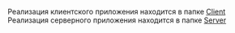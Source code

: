 ﻿Реализация клиентского приложения находится в папке [Client](https://github.com/DaizaP/S1ClientsAndServersApps/tree/Daiza/Client)
Реализация серверного приложения находится в папке [Server](https://github.com/DaizaP/S1ClientsAndServersApps/tree/Daiza/Server)